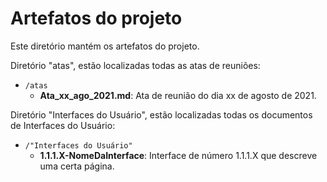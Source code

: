 # Artefatos do projeto

Este diretório mantém os artefatos do projeto. 

Diretório "atas", estão localizadas todas as atas de reuniões:
* `/atas`
	* **Ata_xx_ago_2021.md**: Ata de reunião do dia xx de agosto de 2021.

Diretório "Interfaces do Usuário", estão localizadas todas os documentos de Interfaces do Usuário:
* `/"Interfaces do Usuário"`
	* **1.1.1.X-NomeDaInterface**: Interface de número 1.1.1.X que descreve uma certa página.
